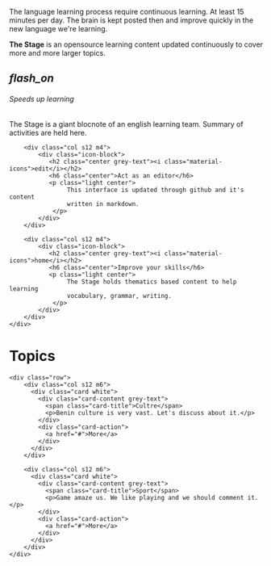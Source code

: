 <!--Import Google Icon Font-->
<link href="https://fonts.googleapis.com/icon?family=Material+Icons" rel="stylesheet">
<!--Import materialize.css-->
<link type="text/css" rel="stylesheet" href="css/materialize.min.css"  media="screen,projection"/>
<link type="text/css" rel="stylesheet" href="css/main.css"  media="screen,projection"/>

<!--Let browser know website is optimized for mobile-->
<meta name="viewport" content="width=device-width, initial-scale=1.0"/>


The language learning process require continuous learning. At least 15 minutes per day. 
The brain is kept posted then and improve quickly in the new language we're learning.

**The Stage** is an opensource learning content updated continuously to cover
more and more larger topics.

<div class="row">
    <div class="section">
        <div class="col s12 m4">
            <div class="icon-block">
               <h2 class="center grey-text"><i class="material-icons">flash_on</i></h2>
               <h6 class="center">Speeds up learning</h6>
               <p class="light center">
                    The Stage is a giant blocnote of an english learning team. 
                    Summary of activities are held here.
                </p>
            </div>
        </div>
        
        <div class="col s12 m4">
            <div class="icon-block">
               <h2 class="center grey-text"><i class="material-icons">edit</i></h2>
               <h6 class="center">Act as an editor</h6>
               <p class="light center">
                    This interface is updated through github and it's content
                    written in markdown.
                </p>
            </div>
        </div>
        
        <div class="col s12 m4">
            <div class="icon-block">
               <h2 class="center grey-text"><i class="material-icons">home</i></h2>
               <h6 class="center">Improve your skills</h6>
               <p class="light center">
                    The Stage holds thematics based content to help learning 
                    vocabulary, grammar, writing.
                </p>
            </div>
        </div>
    </div>
</div>
<div class="row"></div>
<div class="divider"></div>

<div class="section">
    <h1 class="center">Topics</h1>

    <div class="row">
        <div class="col s12 m6">
          <div class="card white">
            <div class="card-content grey-text">
              <span class="card-title">Cultre</span>
              <p>Benin culture is very vast. Let's discuss about it.</p>
            </div>
            <div class="card-action">
              <a href="#">More</a>
            </div>
          </div>
        </div>
        
        <div class="col s12 m6">
          <div class="card white">
            <div class="card-content grey-text">
              <span class="card-title">Sport</span>
              <p>Game amaze us. We like playing and we should comment it.</p>
            </div>
            <div class="card-action">
              <a href="#">More</a>
            </div>
          </div>
        </div>
    </div>
</div>

